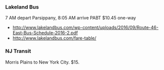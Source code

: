 ### Lakeland Bus

7 AM depart Parsippany, 8:05 AM arrive PABT
$10.45 one-way

* http://www.lakelandbus.com/wp-content/uploads/2016/09/Route-46-East-Bus-Schedule-2016-2.pdf
* http://www.lakelandbus.com/fare-table/


### NJ Transit

Morris Plains to New York City. $15.